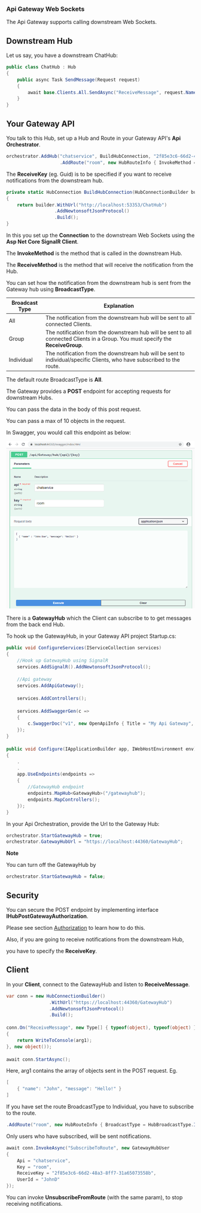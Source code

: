 ### Api Gateway Web Sockets

The Api Gateway supports calling downstream Web Sockets.

## Downstream Hub

Let us say, you have a downstream ChatHub:

```C#
public class ChatHub : Hub
{
    public async Task SendMessage(Request request)
    {
        await base.Clients.All.SendAsync("ReceiveMessage", request.Name, request.Message);
    }
}
```

## Your Gateway API

You talk to this Hub, set up a Hub and Route in your Gateway API's **Api Orchestrator**.

```C#
orchestrator.AddHub("chatservice", BuildHubConnection, "2f85e3c6-66d2-48a3-8ff7-31a65073558b")
                    .AddRoute("room", new HubRouteInfo { InvokeMethod = "SendMessage", ReceiveMethod = "ReceiveMessage", ReceiveParameterTypes = new Type[] { typeof(string), typeof(string) } });

```

The **ReceiveKey** (eg. Guid) is to be specified if you want to receive notifications from the downstream hub.

```C#
private static HubConnection BuildHubConnection(HubConnectionBuilder builder)
{
    return builder.WithUrl("http://localhost:53353/ChatHub")
                  .AddNewtonsoftJsonProtocol()
                  .Build();
}
```

In this you set up the **Connection** to the downstream Web Sockets using the **Asp Net Core SignalR Client**.

The **InvokeMethod** is the method that is called in the downstream Hub.

The **ReceiveMethod** is the method that will receive the notification from the Hub.

You can set how the notification from the downstream hub is sent from the Gateway hub using **BroadcastType**.

Broadcast Type | Explanation
-- | --
All | The notification from the downstream hub will be sent to all connected Clients.
Group | The notification from the downstream hub will be sent to all connected Clients in a Group. You must specify the **ReceiveGroup**.
Individual | The notification from the downstream hub will be sent to individual/specific Clients, who have subscribed to the route.

The default route BroadcastType is **All**.

The Gateway provides a **POST** endpoint for accepting requests for downstream Hubs.

You can pass the data in the body of this post request.

You can pass a max of 10 objects in the request.

In Swagger, you would call this endpoint as below:

![API Gateway Swagger](/Docs/WebSockets.PNG)

There is a **GatewayHub** which the Client can subscribe to to get messages from the back end Hub.

To hook up the GatewayHub, in your Gateway API project Startup.cs:

```C#
public void ConfigureServices(IServiceCollection services)
{
    //Hook up GatewayHub using SignalR
    services.AddSignalR().AddNewtonsoftJsonProtocol();          

    //Api gateway
    services.AddApiGateway();

    services.AddControllers();

    services.AddSwaggerGen(c =>
    {
        c.SwaggerDoc("v1", new OpenApiInfo { Title = "My Api Gateway", Version = "v1" });
    });            
}

public void Configure(IApplicationBuilder app, IWebHostEnvironment env)
{
    .
    .
    app.UseEndpoints(endpoints =>
    {
        //GatewayHub endpoint
        endpoints.MapHub<GatewayHub>("/gatewayhub");
        endpoints.MapControllers();
    });
}
```

In your Api Orchestration, provide the Url to the Gateway Hub:

```C#
orchestrator.StartGatewayHub = true;
orchestrator.GatewayHubUrl = "https://localhost:44360/GatewayHub";
```

**Note**

You can turn off the GatewayHub by

```C#
orchestrator.StartGatewayHub = false;
```

## Security

You can secure the POST endpoint by implementing interface **IHubPostGatewayAuthorization**.

Please see section [Authorization](/Docs/README_Authorization.md) to learn how to do this.

Also, if you are going to receive notifications from the downstream Hub,

you have to specify the **ReceiveKey**.

## Client

In your **Client**, connect to the GatewayHub and listen to **ReceiveMessage**.

```C#
var conn = new HubConnectionBuilder()
                .WithUrl("https://localhost:44360/GatewayHub")
                .AddNewtonsoftJsonProtocol()
                .Build();

conn.On("ReceiveMessage", new Type[] { typeof(object), typeof(object) }, (arg1, arg2) =>
{
    return WriteToConsole(arg1);
}, new object());

await conn.StartAsync();
```
Here, arg1 contains the array of objects sent in the POST request. Eg.

```C#
[
    { "name": "John", "message": "Hello!" }
]
```


If you have set the route BroadcastType to Individual, you have to subscribe to the route.

```C#
.AddRoute("room", new HubRouteInfo { BroadcastType = HubBroadcastType.Individual, InvokeMethod = "SendMessage", ReceiveMethod = "ReceiveMessage", ReceiveParameterTypes = new Type[] { typeof(string), typeof(string) } })
```

Only users who have subscribed, will be sent notifications.

```C#
await conn.InvokeAsync("SubscribeToRoute", new GatewayHubUser
{
    Api = "chatservice",
    Key = "room",                
    ReceiveKey = "2f85e3c6-66d2-48a3-8ff7-31a65073558b",
    UserId = "JohnD"
});
```

You can invoke **UnsubscribeFromRoute** (with the same param), to stop receiving notifications.
